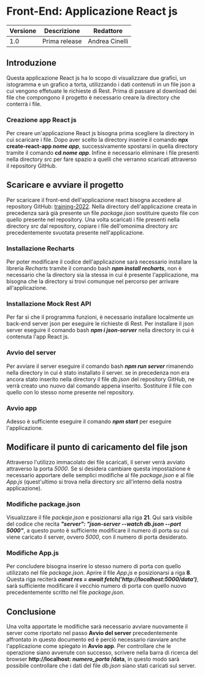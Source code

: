 # Front-End: Applicazione React js
  | Versione | Descrizione   | Redattore      |
  | -------- | ------------- | -------------- |
  | 1.0      | Prima release | Andrea Cinelli |
  ## Introduzione
  Questa applicazione React js ha lo scopo di visualizzare due grafici, un istogramma e un grafico a torta, utilizzando i dati contenuti in un file json a cui vengono 
  effetuate le richieste di Rest.
  Prima di passare al download dei file che compongono il progetto è necessario creare la directory che conterrà i file.
   ### Creazione app React js
   Per creare un'applicazione React js bisogna prima scegliere la directory in cui scaricare i file.
   Dopo aver scelto la directory inserire il comando **npx create-react-app *nome app***, successivamente spostarsi in quella directory tramite il comando **cd *nome app***.
   Infine è necessario eliminare i file presenti nella directory *src* per fare spazio a quelli che verranno scaricati attraverso il repository GitHub.
  ## Scaricare e avviare il progetto
  Per scaricare il front-end dell'applicazione react bisogna accedere al repository GitHub: [training-2022](https://github.com/prometeia-public/training-2022.git).
  Nella directory dell'applicazione creata in precedenza sarà già presente un file  *package.json* sostituire questo file con quello presente nel repository.
  Una volta scaricati i file presenti nella directory *src* dal repository, copiare i file dell'omonima directory *src* precedentemente svuotata presente nell'applicazione.
   ### Installazione Recharts 
   Per poter modificare il codice dell'applicazione sarà necessario installare la libreria *Recharts* tramite il comando bash ***npm install recharts***, non è necessario che 
   la directory sia la stessa in cui è presente l'applicazione, ma bisogna che la directory si trovi comunque nel percorso per arrivare all'applicazione.
   ### Installazione Mock Rest API
   Per far sì che il programma funzioni, è necessario installare localmente un back-end server json per eseguire le richieste di Rest.
   Per installare il json server eseguire il comando bash ***npm i json-server*** nella directory in cui è contenuta l'app React js.
   ### Avvio del server
   Per avviare il server eseguire il comando bash ***npm run server*** rimanendo nella directory in cui è stato installato il server. se in precedenza non era ancora stato
   inserito nella directory il file *db.json* del repository GitHub, ne verrà creato uno nuovo dal comando appena inserito. Sostituire il file con quello con lo stesso nome 
   presente nel repository.
   ### Avvio app
   Adesso è sufficiente eseguire il comando ***npm start*** per eseguire l'applicazione.
  ## Modificare il punto di caricamento del file json
  Attraverso l'utilizzo immacolato dei file scaricati, il server verrà avviato attraverso la porta *5000*. Se si desidera cambiare questa impostazione è necessario apportare 
  delle semplici modifiche al file *package.json* e al file *App.js* (quest'ultimo si trova nella directory *src* all'interno della nostra applicazione).
   ### Modifiche package.json
   Visualizzare il file *packaje.json* e posizionarsi alla riga **21**. Qui sarà visibile del codice che recita ***"server": "json-server --watch db.json --port 5000"***, a
   questo punto è sufficiente modificare il numero di porta su cui viene caricato il server, ovvero *5000*, con il numero di porta desiderato.
   ### Modifiche App.js
   Per concludere bisogna inserire lo stesso numero di porta con quello utilizzato nel file *package.json*. Aprire il file *App.js* e posizionarsi a riga **8**.
   Questa riga reciterà ***const res = await fetch('http://localhost:5000/data')***, sarà sufficiente modificare il vecchio numero di porta con quello nuovo precedentemente
   scritto nel file *package.json*.
  ## Conclusione
  Una volta apportate le modifiche sarà necessario avviare nuovamente il server come riportato nel passo **Avvio del server** precedentemente affrontato in questo documento
  ed è perciò necessario riavviare anche l'applicazione come spiegato in **Avvio app**. Per controllare che le operazione siano avvenute con successo, scrivere nella barra di
  ricerca del browser **http://localhost: *numero_porta* /data**, in questo modo sarà possibile controllare che i dati del file *db.json* siano stati caricati sul server.
